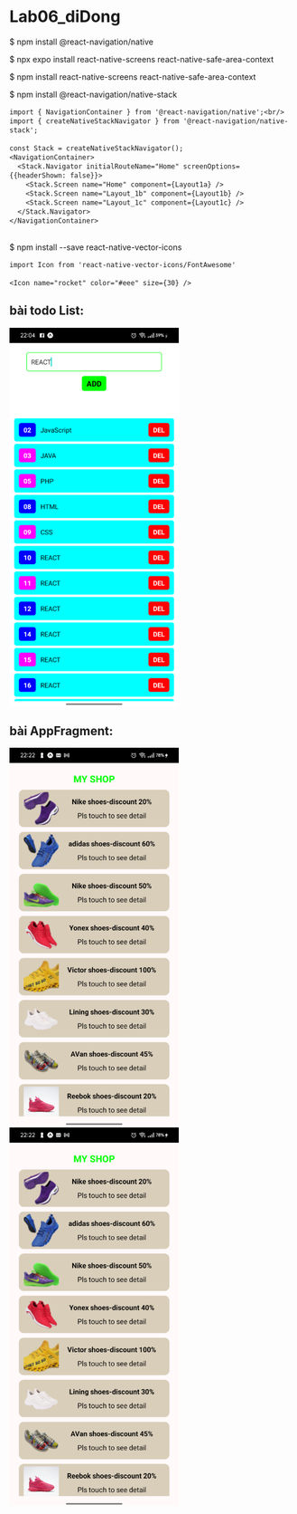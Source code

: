 # Lab06_diDong

$	npm install @react-navigation/native 


$	npx expo install react-native-screens react-native-safe-area-context


$	npm install react-native-screens react-native-safe-area-context

$	npm install @react-navigation/native-stack


    import { NavigationContainer } from '@react-navigation/native';<br/>
    import { createNativeStackNavigator } from '@react-navigation/native-stack';

    const Stack = createNativeStackNavigator();
    <NavigationContainer>
      <Stack.Navigator initialRouteName="Home" screenOptions={{headerShown: false}}>
        <Stack.Screen name="Home" component={Layout1a} />
        <Stack.Screen name="Layout_1b" component={Layout1b} />
        <Stack.Screen name="Layout_1c" component={Layout1c} />
      </Stack.Navigator>
    </NavigationContainer>
<br/>
$	npm install --save react-native-vector-icons

	import Icon from 'react-native-vector-icons/FontAwesome'

 	<Icon name="rocket" color="#eee" size={30} />


## bài todo List: 

 <img src="./Ảnh minh họa/todoList.png" alt="Hình ảnh không tồn tại" width=300>

## bài AppFragment: 

 <img src="./Ảnh minh họa/AppFragment_serceen1.png" alt="Hình ảnh không tồn tại" width=300>
 <img src="./Ảnh minh họa/AppFragment_serceen1.png" alt="Hình ảnh không tồn tại" width=300>

